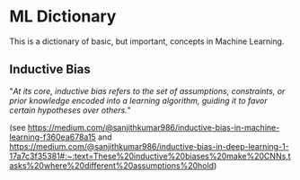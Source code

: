 # ML Dictionary
This is a dictionary of basic, but important, concepts in Machine Learning.

## Inductive Bias
"_At its core, inductive bias refers to the set of assumptions, constraints, or prior knowledge encoded into a learning algorithm, guiding it to favor certain hypotheses over others._"

(see https://medium.com/@sanjithkumar986/inductive-bias-in-machine-learning-f360ea678a15 and https://medium.com/@sanjithkumar986/inductive-bias-in-deep-learning-1-17a7c3f35381#:~:text=These%20inductive%20biases%20make%20CNNs,tasks%20where%20different%20assumptions%20hold)
